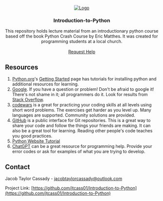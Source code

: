 <!-- PROJECT LOGO -->
<br />
<p align="center">
  <a href="https://github.com/jtcass01/Introduction-to-Python">
    <img src="https://github.com/jtcass01/StatusLogger/blob/master/images/StatueOfLiberty_StarryNightVanGogh_ImageTransfer.png" alt="Logo">
  </a>

  <h3 align="center">Introduction-to-Python</h3>

  <p align="center">
    This repository holds lecture material from an introductionary python course based off the book Python Crash Course by Eric Matthes.
    It was created for programming students at a local church.
    <br />
    <br />
    <a href="https://github.com/jtcass01/Introduction-to-Python/issues">Request Help</a>
  </p>
</p>

## Resources
1. [Python.org](https://www.python.org/)'s [Getting Started]((https://www.python.org/about/gettingstarted/)) page has tutorials for installing python and additional resources for learning.
2. [Google](https://www.google.com/). If you have a question or problem! Don't be afraid to google it! There's not shame in it; all programmers do it.  Look for results from [Stack Overflow](https://stackoverflow.com/).
3. [codewars](https://www.codewars.com/) is a great for practicing your coding skills at all levels using short word problems. The exercises get harder as you level up. Many languages are supported. Community solutions are provided.
4. [GitHub](https://www.github.com/) is a public interface for Git repositories. This is a great way to share your code and follow the things your friends are making. It can also be a great tool for learning.  Reading other people's code teaches you good practices.
5. [Python Website Tutorial](https://pythonhow.com/python-tutorial/flask/Building-a-website-with-Python-Flask/)
6. [ChatGPT](https://chat.openai.com/) can be a great resource for programming help.  Provide your error codes or ask for examples of what you are trying to develop.

<!-- CONTACT -->
## Contact

Jacob Taylor Cassady - jacobtaylorcassady@outlook.com

Project Link: [https://github.com/jtcass01/Introduction-to-Python](https://github.com/jtcass01/Introduction-to-Python)
